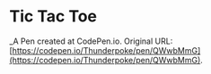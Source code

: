 # Tic Tac Toe
 _A Pen created at CodePen.io. Original URL: [https://codepen.io/Thunderpoke/pen/QWwbMmG](https://codepen.io/Thunderpoke/pen/QWwbMmG).

 
